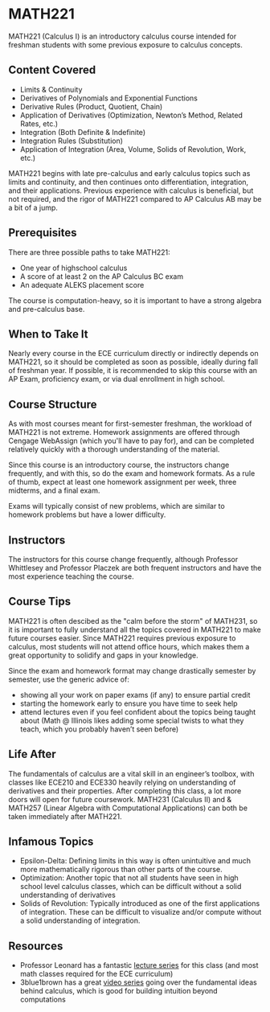 # MATH221

MATH221 (Calculus I) is an introductory calculus course intended for freshman students with some previous exposure to calculus concepts.

## Content Covered

- Limits & Continuity
- Derivatives of Polynomials and Exponential Functions
- Derivative Rules (Product, Quotient, Chain)
- Application of Derivatives (Optimization, Newton’s Method, Related Rates, etc.)
- Integration (Both Definite & Indefinite)
- Integration Rules (Substitution)
- Application of Integration (Area, Volume, Solids of Revolution, Work, etc.)

MATH221 begins with late pre-calculus and early calculus topics such as limits and continuity, and then continues onto differentiation, integration, and their applications. Previous experience with calculus is beneficial, but not required, and the rigor of MATH221 compared to AP Calculus AB may be a bit of a jump.

## Prerequisites

There are three possible paths to take MATH221:

- One year of highschool calculus
- A score of at least 2 on the AP Calculus BC exam
- An adequate ALEKS placement score

The course is computation-heavy, so it is important to have a strong algebra and pre-calculus base.

## When to Take It

Nearly every course in the ECE curriculum directly or indirectly depends on MATH221, so it should be completed as soon as possible, ideally during fall of freshman year. If possible, it is recommended to skip this course with an AP Exam, proficiency exam, or via dual enrollment in high school.

## Course Structure

As with most courses meant for first-semester freshman, the workload of MATH221 is not extreme. Homework assignments are offered through Cengage WebAssign (which you'll have to pay for), and can be completed relatively quickly with a thorough understanding of the material.

Since this course is an introductory course, the instructors change frequently, and with this, so do the exam and homework formats. As a rule of thumb, expect at least one homework assignment per week, three midterms, and a final exam.

Exams will typically consist of new problems, which are similar to homework problems but have a lower difficulty.

## Instructors

The instructors for this course change frequently, although Professor Whittlesey and Professor Placzek are both frequent instructors and have the most experience teaching the course.

## Course Tips

MATH221 is often descibed as the "calm before the storm" of MATH231, so it is important to fully understand all the topics covered in MATH221 to make future courses easier. Since MATH221 requires previous exposure to calculus, most students will not attend office hours, which makes them a great opportunity to solidify and gaps in your knowledge.

Since the exam and homework format may change drastically semester by semester, use the generic advice of:

- showing all your work on paper exams (if any) to ensure partial credit
- starting the homework early to ensure you have time to seek help
- attend lectures even if you feel confident about the topics being taught about (Math @ Illinois likes adding some special twists to what they teach, which you probably haven’t seen before)

## Life After

The fundamentals of calculus are a vital skill in an engineer’s toolbox, with classes like ECE210 and ECE330 heavily relying on understanding of derivatives and their properties.
After completing this class, a lot more doors will open for future coursework. MATH231 (Calculus II) and & MATH257 (Linear Algebra with Computational Applications) can both be taken immediately after MATH221.

## Infamous Topics

- Epsilon-Delta: Defining limits in this way is often unintuitive and much more mathematically rigorous than other parts of the course.
- Optimization: Another topic that not all students have seen in high school level calculus classes, which can be difficult without a solid understanding of derivatives
- Solids of Revolution: Typically introduced as one of the first applications of integration. These can be difficult to visualize and/or compute without a solid understanding of integration.

## Resources

- Professor Leonard has a fantastic [lecture series](https://www.youtube.com/playlist?list=PLF797E961509B4EB5) for this class (and most math classes required for the ECE curriculum)
- 3blue1brown has a great [video series](https://www.youtube.com/playlist?list=PLZHQObOWTQDMsr9K-rj53DwVRMYO3t5Yr) going over the fundamental ideas behind calculus, which is good for building intuition beyond computations

